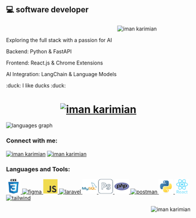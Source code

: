 ## 💻 software developer
###


###


<img align="right" style="width:200px" src="https://github.com/IK7D3/IK7D3/assets/31375078/9d184cb7-d5b3-44bb-bafe-f164b5f01627" alt="iman karimian">

<br/>
<p>Exploring the full stack with a passion for AI</p>
<p>Backend: Python & FastAPI</p>
<p>Frontend: React.js & Chrome Extensions</p>
<p>AI Integration: LangChain & Language Models</p>
<p>:duck: I like ducks :duck:</p>
  

<h1 align="center">
  <a href="https://git.io/typing-svg"><img src="https://readme-typing-svg.herokuapp.com?font=Fira+Code&duration=4000&pause=500&color=FFFF00&background=000000&center=true&vCenter=true&random=false&width=1024&lines=Hello%2C+World!;I'm+Iman+Karimian;A+Programmer" alt="iman karimian" /></a>
</h1>


<img align="left" style="width:300px"  src="https://github.com/IK7D3/IK7D3/assets/31375078/e75007bc-da0b-4b4c-bab4-80fed0fbd81f" alt="">


<img src="https://github-readme-stats.vercel.app/api/top-langs?username=ik7d3&locale=en&hide_title=false&layout=compact&card_width=320&langs_count=5&theme=dracula&hide_border=false" height="150" alt="languages graph"  />

<h3 align="left">Connect with me:</h3>

<p align="left">
  
<a  href="https://www.linkedin.com/in/iman-karimian-0757361b1" target="blank"><img align="center" src="https://raw.githubusercontent.com/rahuldkjain/github-profile-readme-generator/master/src/images/icons/Social/linked-in-alt.svg" alt="iman karimian" height="30" width="40" /></a>
  <a  href="https://t.me/IK7D3" target="blank"><img align="center" src="https://upload.wikimedia.org/wikipedia/commons/8/83/Telegram_2019_Logo.svg" alt="iman karimian" height="30" width="40" /></a>
</p>

<h3 align="left">Languages and Tools:</h3>
<p align="left"> <a href="https://www.w3schools.com/css/" target="_blank" rel="noreferrer"> <img src="https://raw.githubusercontent.com/devicons/devicon/master/icons/css3/css3-original-wordmark.svg" alt="css3" width="40" height="40"/> </a> <a href="https://www.figma.com/" target="_blank" rel="noreferrer"> <img src="https://www.vectorlogo.zone/logos/figma/figma-icon.svg" alt="figma" width="40" height="40"/> </a> <a href="https://developer.mozilla.org/en-US/docs/Web/JavaScript" target="_blank" rel="noreferrer"> <img src="https://raw.githubusercontent.com/devicons/devicon/master/icons/javascript/javascript-original.svg" alt="javascript" width="40" height="40"/> </a> <a href="https://laravel.com/" target="_blank" rel="noreferrer"> <img src="https://upload.wikimedia.org/wikipedia/commons/9/9a/Laravel.svg" alt="laravel" width="40" height="40"/> </a> </a> <a href="https://www.mysql.com/" target="_blank" rel="noreferrer"> <img src="https://raw.githubusercontent.com/devicons/devicon/master/icons/mysql/mysql-original-wordmark.svg" alt="mysql" width="40" height="40"/> </a> <a href="https://www.photoshop.com/en" target="_blank" rel="noreferrer"> <img src="https://raw.githubusercontent.com/devicons/devicon/master/icons/photoshop/photoshop-line.svg" alt="photoshop" width="40" height="40"/> </a> <a href="https://www.php.net" target="_blank" rel="noreferrer"> <img src="https://raw.githubusercontent.com/devicons/devicon/master/icons/php/php-original.svg" alt="php" width="40" height="40"/> </a> <a href="https://postman.com" target="_blank" rel="noreferrer"> <img src="https://www.vectorlogo.zone/logos/getpostman/getpostman-icon.svg" alt="postman" width="40" height="40"/> </a> <a href="https://www.python.org" target="_blank" rel="noreferrer"> <img src="https://raw.githubusercontent.com/devicons/devicon/master/icons/python/python-original.svg" alt="python" width="40" height="40"/> </a> <a href="https://reactjs.org/" target="_blank" rel="noreferrer"> <img src="https://raw.githubusercontent.com/devicons/devicon/master/icons/react/react-original-wordmark.svg" alt="react" width="40" height="40"/> </a> <a href="https://tailwindcss.com/" target="_blank" rel="noreferrer"> <img src="https://www.vectorlogo.zone/logos/tailwindcss/tailwindcss-icon.svg" alt="tailwind" width="40" height="40"/> </a> </p>

 
 
<p align="right"> <img src="https://komarev.com/ghpvc/?username=ik7d3&label=Profile%20views&color=0e75b6&style=flat" alt="iman karimian" /> </p>


##
